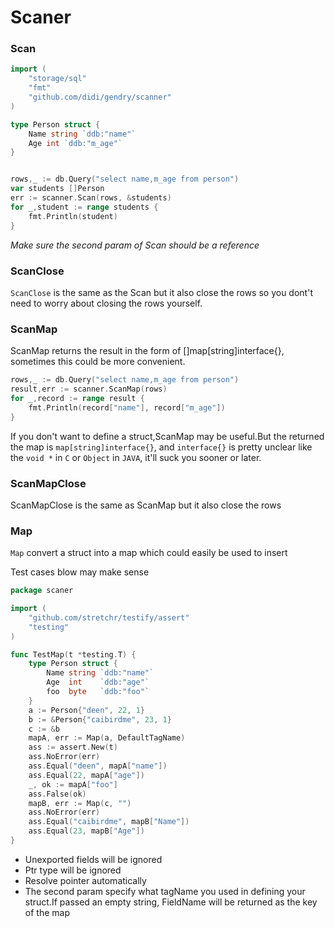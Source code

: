 # Scaner

### Scan

```go
import (
    "storage/sql"
    "fmt"
    "github.com/didi/gendry/scanner"
)

type Person struct {
    Name string `ddb:"name"`
    Age int `ddb:"m_age"`
}


rows,_ := db.Query("select name,m_age from person")
var students []Person
err := scanner.Scan(rows, &students)
for _,student := range students {
	fmt.Println(student)
}
```

*Make sure the second param of Scan should be a reference*

### ScanClose
`ScanClose` is the same as the Scan but it also close the rows so you dont't need to worry about closing the rows yourself.

### ScanMap
ScanMap returns the result in the form of []map[string]interface{}, sometimes this could be more convenient.

```go
rows,_ := db.Query("select name,m_age from person")
result,err := scanner.ScanMap(rows)
for _,record := range result {
	fmt.Println(record["name"], record["m_age"])
}
```
If you don't want to define a struct,ScanMap may be useful.But the returned the map is `map[string]interface{}`, and `interface{}` is pretty unclear like the `void *` in `C` or `Object` in `JAVA`, it'll suck you sooner or later.

### ScanMapClose
ScanMapClose is the same as ScanMap but it also close the rows

### Map
`Map` convert a struct into a map which could easily be used to insert

Test cases blow may make sense

```go
package scaner

import (
	"github.com/stretchr/testify/assert"
	"testing"
)

func TestMap(t *testing.T) {
	type Person struct {
		Name string `ddb:"name"`
		Age  int    `ddb:"age"`
		foo  byte   `ddb:"foo"`
	}
	a := Person{"deen", 22, 1}
	b := &Person{"caibirdme", 23, 1}
	c := &b
	mapA, err := Map(a, DefaultTagName)
	ass := assert.New(t)
	ass.NoError(err)
	ass.Equal("deen", mapA["name"])
	ass.Equal(22, mapA["age"])
	_, ok := mapA["foo"]
	ass.False(ok)
	mapB, err := Map(c, "")
	ass.NoError(err)
	ass.Equal("caibirdme", mapB["Name"])
	ass.Equal(23, mapB["Age"])
}
```
* Unexported fields will be ignored
* Ptr type will be ignored
* Resolve pointer automatically
* The second param specify what tagName you used in defining your struct.If passed an empty string, FieldName will be returned as the key of the map